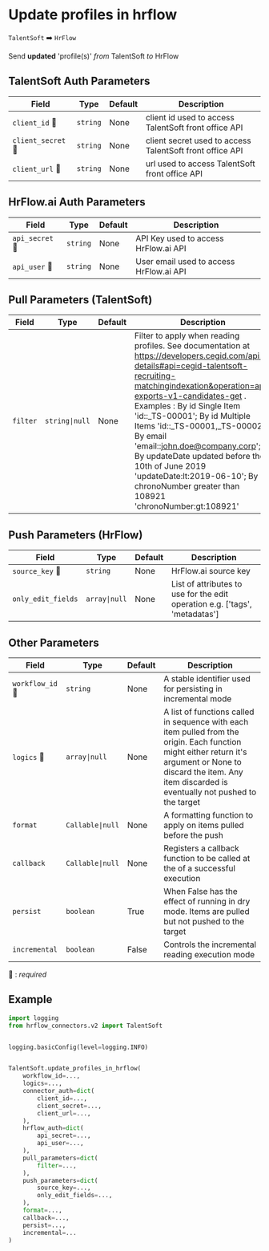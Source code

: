 # Update profiles in hrflow
`TalentSoft` :arrow_right: `HrFlow`

Send **updated** 'profile(s)' _from_ TalentSoft _to_ HrFlow



## TalentSoft Auth Parameters

| Field | Type | Default | Description |
| ----- | ---- | ------- | ----------- |
| `client_id` :red_circle: | `string` | None | client id used to access TalentSoft front office API |
| `client_secret` :red_circle: | `string` | None | client secret used to access TalentSoft front office API |
| `client_url` :red_circle: | `string` | None | url used to access TalentSoft front office API |

## HrFlow.ai Auth Parameters

| Field | Type | Default | Description |
| ----- | ---- | ------- | ----------- |
| `api_secret` :red_circle: | `string` | None | API Key used to access HrFlow.ai API |
| `api_user` :red_circle: | `string` | None | User email used to access HrFlow.ai API |

## Pull Parameters (TalentSoft)

| Field | Type | Default | Description |
| ----- | ---- | ------- | ----------- |
| `filter`  | `string\|null` | None | Filter to apply when reading profiles. See documentation at https://developers.cegid.com/api-details#api=cegid-talentsoft-recruiting-matchingindexation&operation=api-exports-v1-candidates-get . Examples : By id Single Item 'id::_TS-00001'; By id Multiple Items 'id::_TS-00001,_TS-00002'; By email 'email::john.doe@company.corp'; By updateDate updated before the 10th of June 2019 'updateDate:lt:2019-06-10'; By chronoNumber greater than 108921  'chronoNumber:gt:108921' |

## Push Parameters (HrFlow)

| Field | Type | Default | Description |
| ----- | ---- | ------- | ----------- |
| `source_key` :red_circle: | `string` | None | HrFlow.ai source key |
| `only_edit_fields`  | `array\|null` | None | List of attributes to use for the edit operation e.g. ['tags', 'metadatas'] |

## Other Parameters

| Field | Type | Default | Description |
| ----- | ---- | ------- | ----------- |
| `workflow_id` :red_circle: | `string` | None | A stable identifier used for persisting in incremental mode |
| `logics` :red_circle: | `array\|null` | None | A list of functions called in sequence with each item pulled from the origin. Each function might either return it's argument or None to discard the item. Any item discarded is eventually not pushed to the target |
| `format`  | `Callable\|null` | None | A formatting function to apply on items pulled before the push |
| `callback`  | `Callable\|null` | None | Registers a callback function to be called at the of a successful execution |
| `persist`  | `boolean` | True | When False has the effect of running in dry mode. Items are pulled but not pushed to the target |
| `incremental`  | `boolean` | False | Controls the incremental reading execution mode |

:red_circle: : *required*

## Example

```python
import logging
from hrflow_connectors.v2 import TalentSoft


logging.basicConfig(level=logging.INFO)


TalentSoft.update_profiles_in_hrflow(
    workflow_id=...,
    logics=...,
    connector_auth=dict(
        client_id=...,
        client_secret=...,
        client_url=...,
    ),
    hrflow_auth=dict(
        api_secret=...,
        api_user=...,
    ),
    pull_parameters=dict(
        filter=...,
    ),
    push_parameters=dict(
        source_key=...,
        only_edit_fields=...,
    ),
    format=...,
    callback=...,
    persist=...,
    incremental=...
)
```